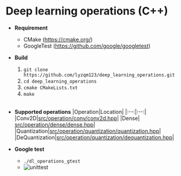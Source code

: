 # Deep learning operations (C++)
- **Requirement**
  - CMake (https://cmake.org/)
  - GoogleTest (https://github.com/google/googletest)

- **Build**
  1. `git clone https://github.com/lyzqm123/deep_learning_operations.git`
  2. `cd deep_learning_operations`
  3. `cmake CMakeLists.txt`
  4. `make`
<br></br>

- **Supported operations**
  |Operation|Location|
  |:--:|:--:|
  |Conv2D|[src/operation/conv/conv2d.hpp](https://github.com/lyzqm123/deep_learning_operations/blob/master/src/operation/conv/conv2d.hpp)|
  |Dense| [src/operation/dense/dense.hpp](https://github.com/lyzqm123/deep_learning_operations/blob/master/src/operation/dense/dense.hpp)|
  |Quantization|[src/operation/quantization/quantization.hpp](https://github.com/lyzqm123/deep_learning_operations/blob/master/src/operation/quantization/quantization.hpp)|
  |DeQuantization|[src/operation/quantization/dequantization.hpp](https://github.com/lyzqm123/deep_learning_operations/blob/master/src/operation/quantization/dequantization.hpp)|


- **Google test**
  - `./dl_operations_gtest` 
  - ![unittest](https://user-images.githubusercontent.com/22426868/168610945-c180ed16-7519-480f-b99d-34be85930c6e.png)
